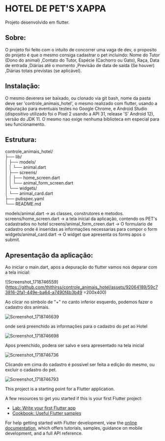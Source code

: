 # HOTEL DE PET'S XAPPA

Projeto desenvolvido em flutter. 

## Sobre:

O projeto foi feito com o intuito de concorrer uma vaga de dev, o proposito do projeto é que o mesmo consiga cadastrar o pet incluindo: Nome do Tutor (Dono do animal) 
,Contato do Tutor, Espécie (Cachorro ou Gato), Raça, Data de entrada ,Diárias até o momento ,Previsão de data de saída (Se houver) ,Diárias totais previstas (se aplicável).

## Instalação: 

O mesmo deverera ser baixado, ou clonado via git bash, nome da pasta deve ser 'controle_animais_hotel', o mesmo realizado com flutter, usando a depuração para eventuais testes no Google
Chrome, e Android Studio (dispositivo utilizado foi o Pixel 2 usando a API 31, release 'S' Android 12), versão do JDK 11. O mesmo nao exige nenhuma biblioteca em especial para seu funcionamento.


## Estrutura:

controle_animais_hotel/ <br />
├── lib/ <br />
│   ├── models/ <br />
│   │   └── animal.dart <br />
│   ├── screens/ <br />
│   │   ├── home_screen.dart <br />
│   │   └── animal_form_screen.dart <br />
│   └── widgets/ <br />
│       └── animal_card.dart <br />
├── pubspec.yaml <br />
└── README.md <br />

models/animal.dart -> as classes, construtores e metodos.
screens/home_screen.dart -> a tela inicial da aplicação, contendo os PET's cadastrados no hotel
screens/animal_form_creen.dart ->  O formulario de cadastro onde é inseridas as informações necessarias para compor o form
widgets/animal_card.dart -> O widget que apresenta os forms apos o submit.


## Apresentação da aplicação:

Ao iniciar o main.dart, apos a depuração do flutter vamos nos deparar com a tela inicial:

![Screenshot_1718746559](https://github.com/thithirss/controle_animais_hotel/assets/92064189/59c73816-2fa1-449e-ba64-a7490f4b3b49 =200x400)

Ao clicar no simbolo de "+" no canto inferior esquerdo, podemos fazer o cadastro dos animais.

![Screenshot_1718746639](https://github.com/thithirss/controle_animais_hotel/assets/92064189/6f9717d4-b6a0-4c6d-90cb-a99b5dc33cc0)

onde será preenchido as informações para o cadastro do pet ao Hotel

![Screenshot_1718746698](https://github.com/thithirss/controle_animais_hotel/assets/92064189/d0c2156b-ec0d-4dbe-ad15-cf1a660dcc51)

Apos preenchido, podera ser salvo e sera apresentado na tela inicial

![Screenshot_1718746736](https://github.com/thithirss/controle_animais_hotel/assets/92064189/47ae24ad-2f02-4f75-8099-d44709a7b365)

Clicando em cima do cadastro é possivel ser feita a edição do mesmo, ou excluir o cadastro do pet.

![Screenshot_1718746793](https://github.com/thithirss/controle_animais_hotel/assets/92064189/a4c7c405-5969-49fa-80fe-3490891afcc3)


































This project is a starting point for a Flutter application.

A few resources to get you started if this is your first Flutter project:

- [Lab: Write your first Flutter app](https://docs.flutter.dev/get-started/codelab)
- [Cookbook: Useful Flutter samples](https://docs.flutter.dev/cookbook)

For help getting started with Flutter development, view the
[online documentation](https://docs.flutter.dev/), which offers tutorials,
samples, guidance on mobile development, and a full API reference.
